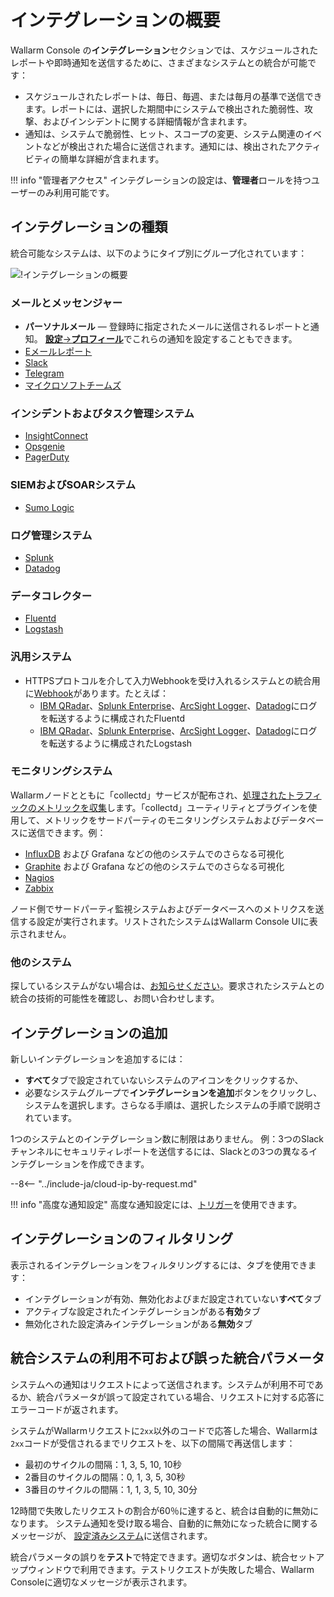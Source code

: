 [integration-pane-img]: ../../../images/user-guides/settings/integrations/integration-panel.png

[email-notifications]: ./email.md
[slack-notifications]: ./slack.md
[telegram-notifications]: ./telegram.md
[ms-teams-notifications]: ./microsoft-teams.md
[opsgenie-notifications]: ./opsgenie.md
[insightconnect-notifications]: ./insightconnect.md
[pagerduty-notifications]: ./pagerduty.md
[splunk-notifications]: ./splunk.md
[sumologic-notifications]: ./sumologic.md
[datadog-notifications]: ./datadog.md
[fluentd-notifications]: ./fluentd.md
[logstash-notifications]: ./logstash.md
[webhook-notifications]: ./webhook.md
[account]: ../account.md

# インテグレーションの概要

Wallarm Console の**インテグレーション**セクションでは、スケジュールされたレポートや即時通知を送信するために、さまざまなシステムとの統合が可能です：

* スケジュールされたレポートは、毎日、毎週、または毎月の基準で送信できます。レポートには、選択した期間中にシステムで検出された脆弱性、攻撃、およびインシデントに関する詳細情報が含まれます。
* 通知は、システムで脆弱性、ヒット、スコープの変更、システム関連のイベントなどが検出された場合に送信されます。通知には、検出されたアクティビティの簡単な詳細が含まれます。

!!! info "管理者アクセス"
    インテグレーションの設定は、**管理者**ロールを持つユーザーのみ利用可能です。

## インテグレーションの種類

統合可能なシステムは、以下のようにタイプ別にグループ化されています：

![!インテグレーションの概要][integration-pane-img]

### メールとメッセンジャー

* **パーソナルメール** — 登録時に指定されたメールに送信されるレポートと通知。 [**設定**→**プロフィール**][account]でこれらの通知を設定することもできます。
* [Eメールレポート][email-notifications]
* [Slack][slack-notifications]
* [Telegram][telegram-notifications]
* [マイクロソフトチームズ][ms-teams-notifications]

### インシデントおよびタスク管理システム

* [InsightConnect][insightconnect-notifications]
* [Opsgenie][opsgenie-notifications]
* [PagerDuty][pagerduty-notifications]

### SIEMおよびSOARシステム

* [Sumo Logic][sumologic-notifications]

### ログ管理システム

* [Splunk][splunk-notifications]
* [Datadog][datadog-notifications]

### データコレクター

* [Fluentd][fluentd-notifications]
* [Logstash][logstash-notifications]

### 汎用システム

* HTTPSプロトコルを介して入力Webhookを受け入れるシステムとの統合用に[Webhook][webhook-notifications]があります。たとえば：
    * [IBM QRadar](webhook-examples/fluentd-qradar.md)、[Splunk Enterprise](webhook-examples/fluentd-splunk.md)、[ArcSight Logger](webhook-examples/fluentd-arcsight-logger.md)、[Datadog](webhook-examples/fluentd-logstash-datadog.md)にログを転送するように構成されたFluentd
    * [IBM QRadar](webhook-examples/logstash-qradar.md)、[Splunk Enterprise](webhook-examples/logstash-splunk.md)、[ArcSight Logger](webhook-examples/logstash-arcsight-logger.md)、[Datadog](webhook-examples/fluentd-logstash-datadog.md)にログを転送するように構成されたLogstash

### モニタリングシステム

Wallarmノードとともに「collectd」サービスが配布され、[処理されたトラフィックのメトリックを収集](../../../admin-en/monitoring/intro.md)します。「collectd」ユーティリティとプラグインを使用して、メトリックをサードパーティのモニタリングシステムおよびデータベースに送信できます。例：

* [InfluxDB](../../../admin-en/monitoring/network-plugin-influxdb.md) および Grafana などの他のシステムでのさらなる可視化
* [Graphite](../../../admin-en/monitoring/write-plugin-graphite.md) および Grafana などの他のシステムでのさらなる可視化
* [Nagios](../../../admin-en/monitoring/collectd-nagios.md)
* [Zabbix](../../../admin-en/monitoring/collectd-zabbix.md)

ノード側でサードパーティ監視システムおよびデータベースへのメトリクスを送信する設定が実行されます。リストされたシステムはWallarm Console UIに表示されません。

### 他のシステム

探しているシステムがない場合は、[お知らせください](mailto:support@wallarm.com)。要求されたシステムとの統合の技術的可能性を確認し、お問い合わせします。

## インテグレーションの追加

新しいインテグレーションを追加するには：

* **すべて**タブで設定されていないシステムのアイコンをクリックするか、
* 必要なシステムグループで**インテグレーションを追加**ボタンをクリックし、システムを選択します。さらなる手順は、選択したシステムの手順で説明されています。

1つのシステムとのインテグレーション数に制限はありません。 例：3つのSlackチャンネルにセキュリティレポートを送信するには、Slackとの3つの異なるインテグレーションを作成できます。

--8<-- "../include-ja/cloud-ip-by-request.md"

!!! info "高度な通知設定"
    高度な通知設定には、[トリガー](../../triggers/triggers.md)を使用できます。

## インテグレーションのフィルタリング

表示されるインテグレーションをフィルタリングするには、タブを使用できます：

* インテグレーションが有効、無効化およびまだ設定されていない**すべて**タブ
* アクティブな設定されたインテグレーションがある**有効**タブ
* 無効化された設定済みインテグレーションがある**無効**タブ

## 統合システムの利用不可および誤った統合パラメータ

システムへの通知はリクエストによって送信されます。システムが利用不可であるか、統合パラメータが誤って設定されている場合、リクエストに対する応答にエラーコードが返されます。

システムがWallarmリクエストに`2xx`以外のコードで応答した場合、Wallarmは `2xx`コードが受信されるまでリクエストを、以下の間隔で再送信します：

* 最初のサイクルの間隔：1, 3, 5, 10, 10秒
* 2番目のサイクルの間隔：0, 1, 3, 5, 30秒
* 3番目のサイクルの間隔：1, 1, 3, 5, 10, 30分

12時間で失敗したリクエストの割合が60％に達すると、統合は自動的に無効になります。 システム通知を受け取る場合、自動的に無効になった統合に関するメッセージが、 [設定済みシステム](#integration-types)に送信されます。

統合パラメータの誤りを**テスト**で特定できます。適切なボタンは、統合セットアップウィンドウで利用できます。テストリクエストが失敗した場合、Wallarm Consoleに適切なメッセージが表示されます。

<!-- ## デモビデオ

<div class="video-wrapper">
  <iframe width="1280" height="720" src="https://www.youtube.com/embed/DVfoXYuBy-Y" frameborder="0" allow="accelerometer; autoplay; encrypted-media; gyroscope; picture-in-picture" allowfullscreen></iframe>
</div> -->